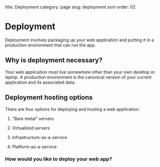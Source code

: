 title: Deployment
category: page
slug: deployment
sort-order: 02


# Deployment
Deployment involves packaging up your web application and putting it in a 
production environment that can run the app.


## Why is deployment necessary?
Your web application must live somewhere other than your own desktop or 
laptop. A production environment is the canonical version of your current 
application and its associated data.


## Deployment hosting options
There are four options for deploying and hosting a web application:

1. "Bare metal" servers

2. Virtualized servers

3. Infrastructure-as-a-service

4. Platform-as-a-service


### How would you like to deploy your web app?
